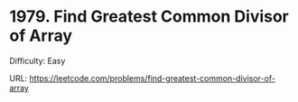 # 1979. Find Greatest Common Divisor of Array

Difficulty: Easy

URL: https://leetcode.com/problems/find-greatest-common-divisor-of-array

